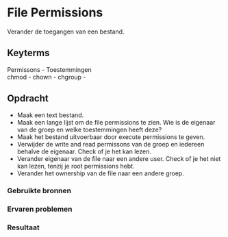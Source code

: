 # File Permissions
Verander de toegangen van een bestand. 

## Keyterms
Permissons - Toestemmingen <br/>
chmod -
chown - 
chgroup - 

## Opdracht
- Maak een text bestand. 
- Maak een lange lijst om de file permissions te zien. Wie is de eigenaar van de groep en welke toestemmingen heeft deze?
- Maak het bestand uitvoerbaar door execute permissions te geven. 
- Verwijder de write and read permissons van de groep en iedereen behalve de eigenaar. Check of je het kan lezen. 
- Verander eigenaar van de file naar een andere user. Check of je het niet kan lezen, tenzij je root permissions hebt. 
- Verander het ownership van de file naar een andere groep. 

### Gebruikte bronnen


### Ervaren problemen


### Resultaat


